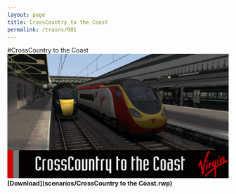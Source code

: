 ```yaml
---
layout: page
title: CrossCountry to the Coast
permalink: /trains/001
---
```


#CrossCountry to the Coast
![CrossCountry to the Coast](/images/scenarios/crosscountry-to-the-coast.jpg)
**[Download](scenarios/CrossCountry to the Coast.rwp)**